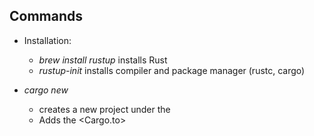 ## Commands
* Installation:
  * _brew install rustup_ installs Rust
  * _rustup-init_ installs compiler and package manager (rustc, cargo)

* _cargo new <NAME>_
  * creates a new project under the <NAME>
  * Adds the <Cargo.to>